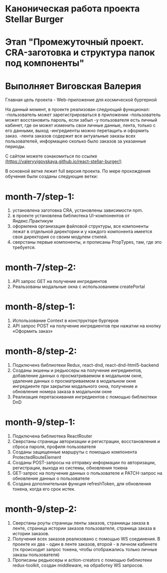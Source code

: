 # Каноническая работа проекта Stellar Burger 
# Этап "Промежуточный проект. CRA-заготовка и структура папок под компоненты"
# Выполняет Виговская Валерия

 Главная цель проекта - Web-приложение для космической бургерной

На данный момент, в проекте реализован следующий функционал:
-пользователь может зарегистрироваться в приложении
-пользователь может восстановить пароль, если забыл
-у пользователя есть личный кабинет, где он может изменить свои личные данные, лента, только с его данными, выход
-ингредиенты можно перетащить и оформить заказ. 
-лента заказов содержит все актуальные заказы всех пользователей, информацию сколько было заказов за указанные периоды.

С сайтом можете ознакомиться по ссылке [(https://valeryvigovskaya.github.io/react-stellar-burger/)](https://valeryvigovskaya.github.io/react-stellar-burger/)

В основной ветке лежит full версия проекта.
По мере прохождения обучения были созданы следующие ветки:

# month-7/step-1:
1. установлена заготовка CRA, установлены зависимости npm.
2. в проекте установлена библиотека UI-компонентов от Яндекс.Практикум
3. оформлена организация файловой структуры, все компоненты лежат в отдельной директории и у каждого компонента имеется своя директория со своим модулем стилей.
4. сверстаны первые компоненты, и прописаны PropTypes, там, где это требуется.

# month-7/step-2: 
1. API запрос GET на получение ингредиентов
2. Реальзованы модальные окна с использованием createPortal

# month-8/step-1:
1. Использование Context в конструкторе бургеров
2. API запрос POST на получение ингредиентов при нажатии на кнопку «Оформить заказ»

# month-8/step-2:
1. Подключенs библиотеки Redux, react-dnd, react-dnd-html5-backend
2. Созданы экшены и редьюсеры на получение ингредиентов, добавление данных о просматриваемом в модальном окне, удаление данных о просматриваемом в модальном окне ингредиенте при закрытии модального окна, получение и обновление номера заказа в модальном окне
3. Реализация перетаскивания ингредиентов с помощью библиотеки DnD

# month-9/step-1:
1. Подключена библиотека ReactRouter
2. Сверстаны страницы авторизации и регистрации, восстановления и сброса пароля, профиля пользователя
3. Созданы защищенные маршруты с помощью компонента ProtectedRouteElement
4. Созданы POST-запросы на отправку информации по авторизации, регистрации, выхода из системы, обновления токена
5. GET-запрос на получение данных о пользователе и PATCH-запрос на обновление данных о пользователе
6. Создана дополнительная функция refreshToken, для обновления токена, когда его срок истек.

# month-9/step-2:
1. Сверстаны роуты страницы ленты заказов, страниицы заказа в ленте, страница истории заказов пользователя, страница заказа в истории заказов.
2. Получения всех заказов реализовано с помощью WS соединения. В проекте их два - один в ленте заказов, второй - в личном кабинете (тк происходит запрос токена, чтобы отображались только личные заказы пользователя)
3. Прописаны редьюсеры и action-creators с помощью библиотеки redux-toolkit, создан middleware, на обработку WS запросов.
